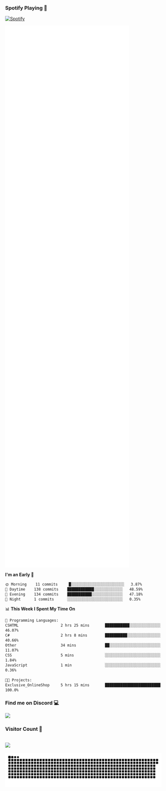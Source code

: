 ### Spotify Playing 🎵
[![Spotify](https://spotify-livestats-callme-milad.vercel.app/api/spotify)](https://open.spotify.com/user/314mrt6dxn5cqoxklh3thbwlr6by)

<img align="center" src="/github-metrics.svg" alt="Metrics" width="400">

<!--START_SECTION:waka-->
**I'm an Early 🐤** 

```text
🌞 Morning    11 commits     █░░░░░░░░░░░░░░░░░░░░░░░░   3.87% 
🌆 Daytime    138 commits    ████████████░░░░░░░░░░░░░   48.59% 
🌃 Evening    134 commits    ███████████░░░░░░░░░░░░░░   47.18% 
🌙 Night      1 commits      ░░░░░░░░░░░░░░░░░░░░░░░░░   0.35%

```


📊 **This Week I Spent My Time On** 

```text
💬 Programming Languages: 
CSHTML                   2 hrs 25 mins       ███████████░░░░░░░░░░░░░░   46.07% 
C#                       2 hrs 8 mins        ██████████░░░░░░░░░░░░░░░   40.66% 
Other                    34 mins             ██░░░░░░░░░░░░░░░░░░░░░░░   11.07% 
CSS                      5 mins              ░░░░░░░░░░░░░░░░░░░░░░░░░   1.84% 
JavaScript               1 min               ░░░░░░░░░░░░░░░░░░░░░░░░░   0.36%

🐱‍💻 Projects: 
Exclusive_OnlineShop     5 hrs 15 mins       █████████████████████████   100.0%

```


<!--END_SECTION:waka-->

### Find me on Discord 💻
<a href="https://discord.gg/pQVcABAxAy" rel="nofollow"> 
  <img src="https://discord.c99.nl/widget/theme-3/977957889358573609.png" data-canonical-src="https://discord.c99.nl/widget/theme-3/977957889358573609.png" style="max-width: 100%;"></a>

### Visitor Count 🔢
<p align="left"> 
  <br>
  <img src="https://profile-counter.glitch.me/callme-devil/count.svg" />
</p>

<img src="https://github.com/callme-devil/callme-devil/blob/output/github-contribution-grid-snake.svg" alt="snake" style="max-width: 100%;">
